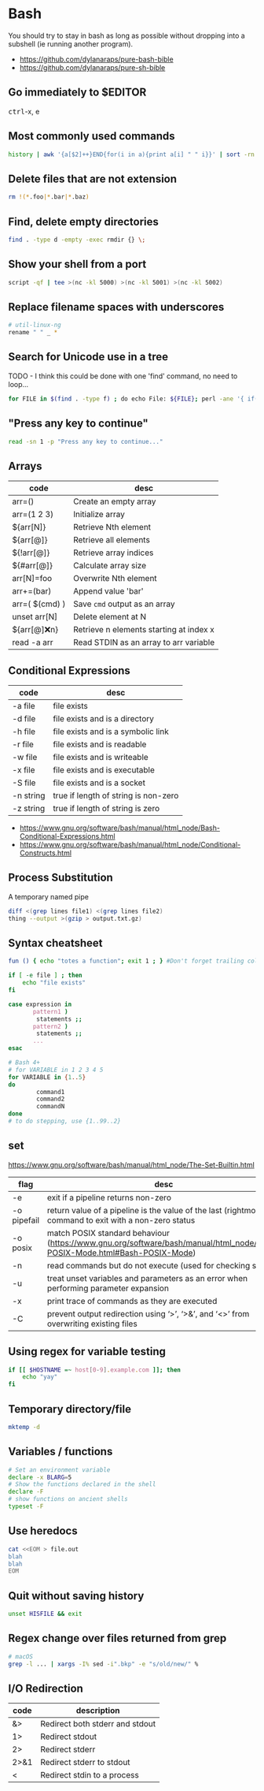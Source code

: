 # Bash

You should try to stay in bash as long as possible without dropping into a subshell (ie running another program).

- https://github.com/dylanaraps/pure-bash-bible
- https://github.com/dylanaraps/pure-sh-bible

## Go immediately to $EDITOR

<kbd>ctrl</kbd>-x, e

## Most commonly used commands

```bash
history | awk '{a[$2]++}END{for(i in a){print a[i] " " i}}' | sort -rn | head
```

## Delete files that are not extension

```bash
rm !(*.foo|*.bar|*.baz)
```

## Find, delete empty directories

```bash
find . -type d -empty -exec rmdir {} \;
```

## Show your shell from a port

```bash
script -qf | tee >(nc -kl 5000) >(nc -kl 5001) >(nc -kl 5002)
```

## Replace filename spaces with underscores

```bash
# util-linux-ng
rename " " _ *
```

## Search for Unicode use in a tree

TODO - I think this could be done with one 'find' command, no need to loop...

```bash
for FILE in $(find . -type f) ; do echo File: ${FILE}; perl -ane '{ if(m/[[:^ascii:]]/) {print  } } ' ${FILE}; done
```

## "Press any key to continue"

```bash
read -sn 1 -p "Press any key to continue..."
```

## Arrays

code           | desc
---            | ---
arr=()         | Create an empty array
arr=(1 2 3)    | Initialize array
${arr[N]}      | Retrieve Nth element
${arr[@]}      | Retrieve all elements
${!arr[@]}     | Retrieve array indices
${#arr[@]}     | Calculate array size
arr[N]=foo     | Overwrite Nth element
arr+=(bar)     | Append value 'bar'
arr=( $(cmd) ) | Save `cmd` output as an array
unset arr[N]   | Delete element at N
${arr[@]:x:n}  | Retrieve n elements starting at index x
read -a arr    | Read STDIN as an array to arr variable

## Conditional Expressions

code      | desc
---       | ---
-a file   | file exists
-d file   | file exists and is a directory
-h file   | file exists and is a symbolic link
-r file   | file exists and is readable
-w file   | file exists and is writeable
-x file   | file exists and is executable
-S file   | file exists and is a socket
-n string | true if length of string is non-zero
-z string | true if length of string is zero

- <https://www.gnu.org/software/bash/manual/html_node/Bash-Conditional-Expressions.html>
- <https://www.gnu.org/software/bash/manual/html_node/Conditional-Constructs.html>

## Process Substitution

A temporary named pipe

```bash
diff <(grep lines file1) <(grep lines file2)
thing --output >(gzip > output.txt.gz)
```

## Syntax cheatsheet

```bash
fun () { echo "totes a function"; exit 1 ; } #Don't forget trailing colon if one line

if [ -e file ] ; then
	echo "file exists"
fi

case expression in
       pattern1 )
       	statements ;;
       pattern2 )
       	statements ;;
       ...
esac

# Bash 4+
# for VARIABLE in 1 2 3 4 5
for VARIABLE in {1..5}
do
       	command1
       	command2
       	commandN
done
# to do stepping, use {1..99..2}
```

## set

<https://www.gnu.org/software/bash/manual/html_node/The-Set-Builtin.html>

flag        | desc
---         | ---
-e          | exit if a pipeline returns non-zero
-o pipefail | return value of a pipeline is the value of the last (rightmost) command to exit with a non-zero status
-o posix    | match POSIX standard behaviour (<https://www.gnu.org/software/bash/manual/html_node/Bash-POSIX-Mode.html#Bash-POSIX-Mode>)
-n          | read commands but do not execute (used for checking syntax)
-u          | treat unset variables and parameters as an error when performing parameter expansion
-x          | print trace of commands as they are executed
-C          | prevent output redirection using ‘>’, ‘>&’, and ‘<>’ from overwriting existing files


## Using regex for variable testing

```bash
if [[ $HOSTNAME =~ host[0-9].example.com ]]; then
    echo "yay"
fi
```

## Temporary directory/file

```bash
mktemp -d
```

## Variables / functions

```bash
# Set an environment variable
declare -x BLARG=5
# Show the functions declared in the shell
declare -F
# show functions on ancient shells
typeset -F
```

## Use heredocs

```bash
cat <<EOM > file.out
blah
blah
EOM
```

## Quit without saving history

```bash
unset HISFILE && exit
```

## Regex change over files returned from grep

```bash
# macOS
grep -l ... | xargs -I% sed -i".bkp" -e "s/old/new/" %
```

## I/O Redirection

code | description
---  | ---
&>   | Redirect both stderr and stdout
1>   | Redirect stdout
2>   | Redirect stderr
2>&1 | Redirect stderr to stdout
<    | Redirect stdin to a process

